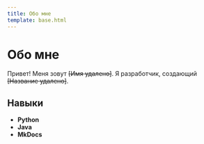 ```yaml
---
title: Обо мне
template: base.html
---
```


# Обо мне

Привет! Меня зовут ~~[Имя удалено]~~. Я разработчик, создающий ~~[Название удалено]~~.

## Навыки

- **Python**
- **Java**
- **MkDocs**
